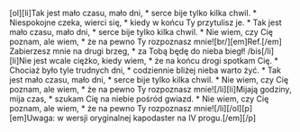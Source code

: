 [ol][li]Tak jest mało czasu, mało dni, * serce bije tylko kilka chwil. * Niespokojne czeka, wierci się, * kiedy w końcu Ty przytulisz je. * Tak jest mało czasu, mało dni, * serce bije tylko kilka chwil. * Nie wiem, czy Cię poznam, ale wiem, * że na pewno Ty rozpoznasz mnie![br/][em]Ref.[/em] Zabierzesz mnie na drugi brzeg, * za Tobą będę do nieba biegł! /bis[/li][li]Nie jest wcale ciężko, kiedy wiem, * że na końcu drogi spotkam Cię. * Chociaż było tyle trudnych dni, * codziennie bliżej nieba warto żyć. * Tak jest mało czasu, mało dni, * serce bije tylko kilka chwil. * Nie wiem, czy Cię poznam, ale wiem, * że na pewno Ty rozpoznasz mnie![/li][li]Mijają godziny, mija czas, * szukam Cię na niebie pośród gwiazd. * Nie wiem, czy Cię poznam, ale wiem, * że na pewno Ty rozpoznasz mnie![/li][/ol][p][em]Uwaga: w wersji oryginalnej kapodaster na IV progu.[/em][/p]